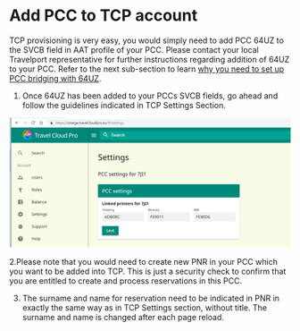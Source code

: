 # Add PCC to TCP account

TCP provisioning is very easy, you would simply need to add PCC 64UZ to the SVCB field in AAT profile of your PCC. Please contact your local Travelport representative for further instructions regarding addition of 64UZ to your PCC. Refer to the next sub-section to learn [why you need to set up PCC bridging with 64UZ](selective-access-for-tcp.md).

1. Once 64UZ has been added to your PCCs SVCB fields, go ahead and follow the guidelines indicated in TCP Settings Section.  

![](../../.gitbook/assets/image%20%281%29.png)

2.Please note that you would need to create new PNR in your PCC which you want to be added into TCP. This is just a security check to confirm that you are entitled to create and process reservations in this PCC.

3. The surname and name for reservation need to be indicated in PNR in exactly the same way as in TCP Settings section, without title. The surname and name is changed after each page reload.

